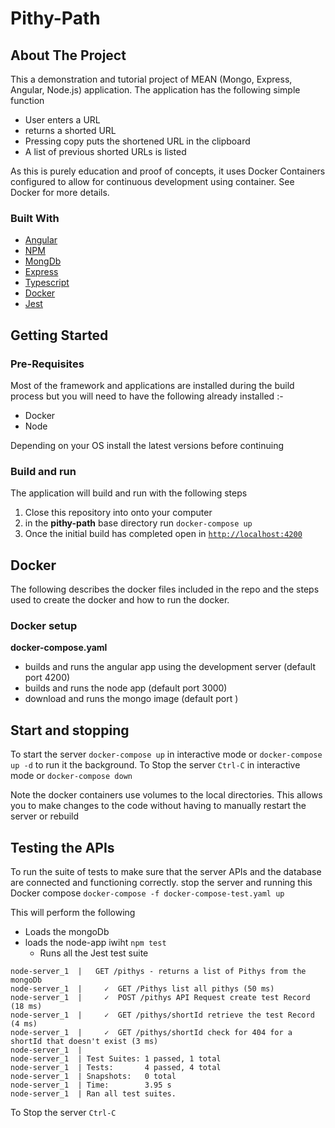 # Pithy-Path 


<!-- ABOUT THE PROJECT -->
## About The Project

This a demonstration and tutorial project of MEAN (Mongo, Express, Angular, Node.js) application. The application has the following simple function

* User enters a URL
* returns a shorted URL
* Pressing copy puts the shortened URL in the clipboard 
* A list of previous shorted URLs is listed

As this is purely education and proof of concepts, it uses Docker Containers configured to allow for continuous development using container. See Docker for more details. 

### Built With

* [Angular](https://angular.io/)
* [NPM](https://www.npmjs.com/get-npm)
* [MongDb](https://www.mongodb.com/)
* [Express](https://expressjs.com/)
* [Typescript](https://www.typescriptlang.org/)
* [Docker](https://www.typescriptlang.org/)
* [Jest](https://jestjs.io/)

## Getting Started

### Pre-Requisites
Most of the framework and applications are installed during the build process but you will need to have the following already installed :-
* Docker
* Node

Depending on your OS install the latest versions before continuing 


### Build and run

The application will build and run with the following steps 

1. Close this repository into onto your computer
2. in the **pithy-path** base directory run `docker-compose up`
3. Once the initial build has completed open in [`http://localhost:4200`](`http://localhost:4200`)

## Docker
The following describes the docker files included in the repo and the steps used to create the docker and how to run the docker.

### Docker setup
**docker-compose.yaml**
* builds and runs the angular app using the development server (default port 4200)
* builds and runs the node app (default port 3000)
* download and runs the mongo image (default port )

## Start and stopping
To start the server `docker-compose up` in interactive mode or `docker-compose up -d` to run it the background.
To Stop the server `Ctrl-C` in interactive mode or `docker-compose down` 

Note the docker containers use volumes to the local directories. This allows you to make changes to the code without having to manually restart the server or rebuild 


## Testing the APIs
To run the suite of tests to make sure that the server APIs and the database are connected and functioning correctly. stop the server and running this Docker compose
`docker-compose -f docker-compose-test.yaml up`

This will perform the following

* Loads the mongoDb
* loads the node-app iwiht `npm test`
  * Runs all the Jest test suite
```
node-server_1  |   GET /pithys - returns a list of Pithys from the mongoDb
node-server_1  |     ✓  GET /Pithys list all pithys (50 ms)
node-server_1  |     ✓  POST /pithys API Request create test Record (18 ms)
node-server_1  |     ✓  GET /pithys/shortId retrieve the test Record (4 ms)
node-server_1  |     ✓  GET /pithys/shortId check for 404 for a shortId that doesn't exist (3 ms)
node-server_1  | 
node-server_1  | Test Suites: 1 passed, 1 total
node-server_1  | Tests:       4 passed, 4 total
node-server_1  | Snapshots:   0 total
node-server_1  | Time:        3.95 s
node-server_1  | Ran all test suites.
```

To Stop the server `Ctrl-C`

